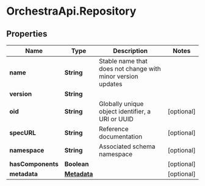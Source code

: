 # OrchestraApi.Repository

## Properties
Name | Type | Description | Notes
------------ | ------------- | ------------- | -------------
**name** | **String** | Stable name that does not change with minor version updates | 
**version** | **String** |  | 
**oid** | **String** | Globally unique object identifier, a URI or UUID | [optional] 
**specURL** | **String** | Reference documentation | [optional] 
**namespace** | **String** | Associated schema namespace | [optional] 
**hasComponents** | **Boolean** |  | [optional] 
**metadata** | [**Metadata**](Metadata.md) |  | [optional] 


